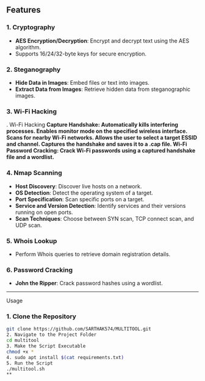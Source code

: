 
## Features
### 1. **Cryptography**
   - **AES Encryption/Decryption**: Encrypt and decrypt text using the AES algorithm.
   - Supports 16/24/32-byte keys for secure encryption.
### 2. **Steganography**
   - **Hide Data in Images**: Embed files or text into images.
   - **Extract Data from Images**: Retrieve hidden data from steganographic images.
### 3. **Wi-Fi Hacking**
 . Wi-Fi Hacking
**Capture Handshake:
Automatically kills interfering processes.
Enables monitor mode on the specified wireless interface.
Scans for nearby Wi-Fi networks.
Allows the user to select a target ESSID and channel.
Captures the handshake and saves it to a .cap file.
Wi-Fi Password Cracking: Crack Wi-Fi passwords using a captured handshake file and a wordlist.**
### 4. **Nmap Scanning**
   - **Host Discovery**: Discover live hosts on a network.
   - **OS Detection**: Detect the operating system of a target.
   - **Port Specification**: Scan specific ports on a target.
   - **Service and Version Detection**: Identify services and their versions running on open ports.
   - **Scan Techniques**: Choose between SYN scan, TCP connect scan, and UDP scan.

### 5. **Whois Lookup**
   - Perform Whois queries to retrieve domain registration details.

### 6. **Password Cracking**
   - **John the Ripper**: Crack password hashes using a wordlist.
---
 Usage
### 1. **Clone the Repository**
   ```bash
   git clone https://github.com/SARTHAK574/MULTITOOL.git
2. Navigate to the Project Folder
cd multitool
3. Make the Script Executable
chmod +x *
4. sudo apt install $(cat requirements.txt)
5. Run the Script
./multitool.sh 
**
